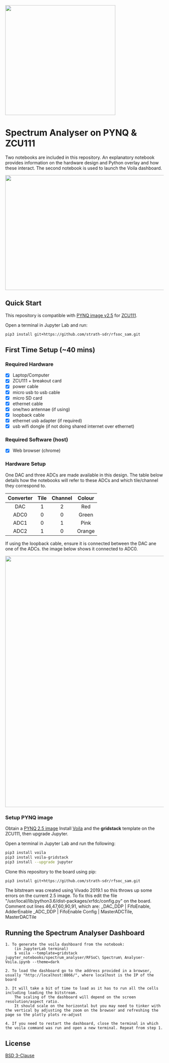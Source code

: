 <img src="https://www.strath.ac.uk/media/1newwebsite/webteam/logos/xUoS_Logo_Horizontal.png.pagespeed.ic.M6gv_BmDx1.png" width="350">

# Spectrum Analyser on PYNQ & ZCU111

Two notebooks are included in this repository. An explanatory notebook provides information on the hardware design and Python overlay and how these interact. The second notebook is used to launch the Voila dashboard.

<p align="center">
  <img src="../../blob/master/img/spectrum_analyser.gif" width="800" height="366" />
<p/>

## Quick Start

This repository is compatible with [PYNQ image v2.5](https://github.com/Xilinx/PYNQ/releases) for [ZCU111](https://www.xilinx.com/products/boards-and-kits/zcu111.html).

Open a terminal in Jupyter Lab and run:
```sh
pip3 install git+https://github.com/strath-sdr/rfsoc_sam.git
```

## First Time Setup (~40 mins)

### Required Hardware
- [x] Laptop/Computer
- [x] ZCU111 + breakout card 
- [x] power cable
- [x] micro usb to usb cable
- [x] micro SD card
- [x] ethernet cable
- [x] one/two antennae (if using)
- [x] loopback cable
- [x] ethernet usb adapter (if required)
- [x] usb wifi dongle (if not doing shared internet over ethernet)

### Required Software (host)
- [x] Web browser (chrome) 

### Hardware Setup 
One DAC and three ADCs are made available in this design. The table below details how the notebooks will refer to these ADCs and which tile/channel they correspond to.

|Converter| Tile | Channel | Colour |
|:----:   |:----:|:-------:|:------:|
| DAC     |  1   |    2    |  Red   |
| ADC0    |  0   |    0    |  Green |
| ADC1    |  0   |    1    | Pink   |
| ADC2    |  1   |    0    | Orange |
 
If using the loopback cable, ensure it is connected between the DAC ane one of the ADCs. the image below shows it connected to ADC0. 
	
<p align="center">
<img src="../../blob/master/img/rfsoc_setup.png" width="800">
<p/>


### Setup PYNQ image

Obtain a [PYNQ 2.5 image](https://github.com/Xilinx/PYNQ/releases)
Install [Voila](https://github.com/voila-dashboards/voila) and the **gridstack** template on the ZCU111, then upgrade Jupyter.

Open a terminal in Jupyter Lab and run the following:
```sh
pip3 install voila
pip3 install voila-gridstack
pip3 install --upgrade jupyter 
```

Clone this repository to the board using pip:
```sh 
pip3 install git+https://github.com/strath-sdr/rfsoc_sam.git
```

The bitstream was created using Vivado 2019.1 so this throws up some errors on the current 2.5 image.
To fix this edit the file "/usr/local/lib/python3.6/dist-packages/xrfdc/config.py" on the board.
Comment out lines 46,47,60,90,91, which are: 
       _DAC_DDP | FifoEnable, AdderEnable
       _ADC_DDP | FifoEnable
       Config |   MasterADCTile, MasterDACTile

## Running the Spectrum Analyser Dashboard 
	
	1. To generate the voila dashboard from the notebook:
		(in JupyterLab terminal)
		$ voila --template=gridstack jupyter_notebooks/spectrum_analyser/RFSoC\ Spectrum\ Analyser-Voila.ipynb --theme=dark
	
	2. To load the dashboard go to the address provided in a browser, usually "http://localhost:8866/", where localhost is the IP of the board 

	3. It will take a bit of time to load as it has to run all the cells including loading the bitstream. 
		The scaling of the dashboard will depend on the screen resolution/aspect ratio. 
		It should scale on the horizontal but you may need to tinker with the vertical by adjusting the zoom on the browser and refreshing the page so the plotly plots re-adjust

	4. If you need to restart the dashboard, close the terminal in which the voila command was run and open a new terminal. Repeat from step 1. 

## License 
[BSD 3-Clause](https://github.com/strath-sdr/rfsoc_qpsk/blob/master/LICENSE)
